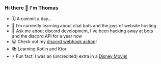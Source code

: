 ### Hi there 👋 I'm Thomas

- 🗓️ A commit a day...
- 🌱 I’m currently learning about chat bots and the joys of website hosting
- 💬 Ask me about discord development, I've been hacking away at bots and the discord API for a year now
- 💻 Check out my [discord webhook action](https://github.com/tsickert/discord-webhook)!
- 📚 Learning Kotlin and Ktor
- ⚡ Fun fact: I was an (uncredited) extra in a [Disney Movie!](https://www.imdb.com/title/tt0397113/)



<!--
**tsickert/tsickert** is a ✨ _special_ ✨ repository because its `README.md` (this file) appears on your GitHub profile.

Here are some ideas to get you started:

- 🔭 I’m currently working on ...
- 🌱 I’m currently learning ...
- 👯 I’m looking to collaborate on ...
- 🤔 I’m looking for help with ...
- 💬 Ask me about ...
- 📫 How to reach me: ...
- 😄 Pronouns: ...
- ⚡ Fun fact: ...
-->
